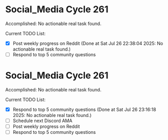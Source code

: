 # Social_Media Cycle 261

Accomplished: No actionable real task found.

Current TODO List:

- [x] Post weekly progress on Reddit  (Done at Sat Jul 26 22:38:04 2025: No actionable real task found.)
- [ ] Respond to top 5 community questions

# Social_Media Cycle 261

Accomplished: No actionable real task found.

Current TODO List:

- [x] Respond to top 5 community questions  (Done at Sat Jul 26 23:16:18 2025: No actionable real task found.)
- [ ] Schedule next Discord AMA
- [ ] Post weekly progress on Reddit
- [ ] Respond to top 5 community questions